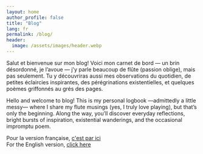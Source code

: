 ```yaml
---
layout: home
author_profile: false
title: "Blog"
lang: fr
permalink: /blog/
header:
  image: /assets/images/header.webp
---
```


Salut et bienvenue sur mon blog!
Voici mon carnet de bord — un brin désordonné, je l’avoue — j'y parle beaucoup de flûte (passion oblige), mais pas seulement.
Tu y découvriras aussi mes observations du quotidien, de petites éclaircies inspirantes, des pérégrinations existentielles, et quelques poèmes griffonnés au grés des pages.

Hello and welcome to blog! 
This is my personal logbook —admittedly a little messy— where I share my flute musings (yes, I truly love playing), but that’s only the beginning. 
Along the way, you’ll discover everyday reflections, bright bursts of inspiration, existential wanderings, and the occasional impromptu poem.


Pour la version française, [c'est par ici](/tags/français/) <br/>
For the English version, [click here](/tags/english/)

